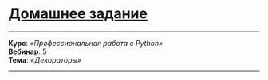 # [Домашнее задание](https://github.com/netology-code/py-homeworks-advanced/tree/master/3.Decorators)

---

**Курс**: _«Профессиональная работа с Python»_  
**Вебинар**: 5    
**Тема**: _«Декораторы»_

---
